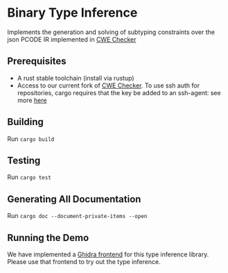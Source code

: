 # Binary Type Inference 

Implements the generation and solving of subtyping constraints over the json PCODE IR implemented in [CWE Checker](https://github.com/fkie-cad/cwe_checker)

## Prerequisites
* A rust stable toolchain (install via rustup)
* Access to our current fork of [CWE Checker](https://github.com/trailofbits/cwe_checker). To use ssh auth for repositories, cargo requires that 
the key be added to an ssh-agent: see more [here](https://doc.rust-lang.org/cargo/appendix/git-authentication.html)

## Building

Run `cargo build`

## Testing

Run `cargo test`

## Generating All Documentation

Run `cargo doc --document-private-items --open`

## Running the Demo

We have implemented a [Ghidra frontend](https://github.com/trailofbits/BTIGhidra) for this type inference library. Please use that frontend to try 
out the type inference.